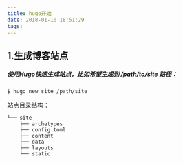 ```yaml
---
title: hugo开始
date: 2018-01-10 18:51:29
tags:
---
```


## 1.生成博客站点
##### 使用Hugo快速生成站点，比如希望生成到 /path/to/site 路径：
``` 
$ hugo new site /path/site
```
站点目录结构：
```
└── site
    ├── archetypes
    ├── config.toml
    ├── content
    ├── data
    ├── layouts
    └── static
```